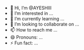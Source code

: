 - 👋 Hi, I’m @AYESHIII
- 👀 I’m interested in ...
- 🌱 I’m currently learning ...
- 💞️ I’m looking to collaborate on ...
- 📫 How to reach me ...
- 😄 Pronouns: ...
- ⚡ Fun fact: ...

<!---
AYESHIII/AYESHIII is a ✨ special ✨ repository because its `README.md` (this file) appears on your GitHub profile.
You can click the Preview link to take a look at your changes.
--->
